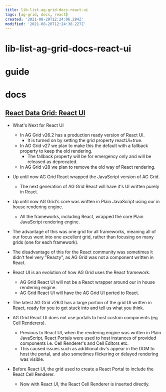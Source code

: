 ```yaml
---
title: lib-list-ag-grid-docs-react-ui
tags: [ag-grid, docs, react]
created: '2021-08-20T12:24:06.284Z'
modified: '2021-08-20T12:24:38.227Z'
---
```


# lib-list-ag-grid-docs-react-ui

# guide

# docs

## [React Data Grid: React UI](https://www.ag-grid.com/react-data-grid/reactui/)

- What's Next for React UI
  - In AG Grid v26.2 has a production ready version of React UI. 
    - It is turned on by setting the grid property reactUi=true.
  - In AG Grid v27 we plan to make this the default with a fallback property to keep the old rendering. 
    - The fallback property will be for emergency only and will be released as deprecated.
  - In AG Grid v28 we plan to remove the old way of React rendering.

- Up until now AG Grid React wrapped the JavaScript version of AG Grid. 
  - The next generation of AG Grid React will have it's UI written purely in React. 
- Up until now AG Grid's core was written in Plain JavaScript using our in house rendering engine. 
  - All the frameworks, including React, wrapped the core Plain JavaScript rendering engine.
- The advantage of this was one grid for all frameworks, meaning all of our focus went into one excellent grid, rather than focusing on many grids (one for each framework).
- The disadvantage of this for the React community was sometimes it didn't feel very "Reacty", as AG Grid was not a component written in React.
- React UI is an evolution of how AG Grid uses the React framework. 
  - AG Grid React UI will not be a React wrapper around our in house rendering engine. 
  - AG Grid React UI will have the AG Grid UI ported to React.
- The latest AG Grid v26.0 has a large portion of the grid UI written in React, ready for you to get stuck into and tell us what you think.

- AG Grid React UI does not use portals to host custom components (eg Cell Renderers).
  - Previous to React UI, when the rendering engine was written in Plain JavaScript, React Portals were used to host instances of provided components i.e. Cell Renderer's and Cell Editors etc. 
  - This caused issues such as additional div's appear in the DOM to host the portal, and also sometimes flickering or delayed rendering was visible.
- Before React UI, the grid used to create a React Portal to include the React Cell Renderer. 
  - Now with React UI, the React Cell Renderer is inserted directly.
